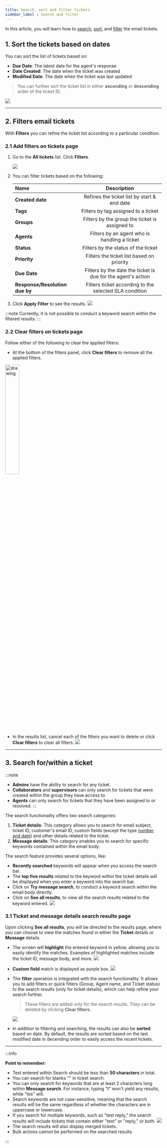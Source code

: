 ```yaml
---
title: Search, sort and filter tickets
sidebar_label : Search and filter
---
```


In this article, you will learn how to [search](#1), [sort](#2), and [filter](#3) the email tickets. 




## <a name="2"></a>  1. Sort the tickets based on dates 

You can sort the list of tickets based on: 
- **Due Date**:  The latest date for the agent's response  
- **Date Created**: The date when the ticket was created  
- **Modified Date**: The date when the ticket was last updated  

> You can further sort the ticket list in either **ascending** or **descending** order of the ticket ID.
    
![](https://i.imgur.com/CQXyAuc.png)


------

## <a name="3"></a>  2. Filters email tickets 

With **Filters** you can refine the ticket list according to a particular condition. 

### 2.1 Add filters on tickets page 

1. Go to the **All tickets** list. Click **Filters**.

    ![](https://i.imgur.com/JfC2BcA.png)


2. You can filter tickets based on the following: 

    | Name | Description |
    |:-------- |:--------:|
    | **Created date** | Refines the ticket list by start & end date |
    | **Tags** | Filters by tag assigned to a ticket |
    | **Groups** | Filters by the group the ticket is assigned to | 
    | **Agents** | Filters by an agent who is handling a ticket |
    | **Status** | Filters by the status of the ticket |
    | **Priority** | Filters the ticket list based on priority |
    | **Due Date** | Filters by the date the ticket is due for the agent's action |
    | **Response/Resolution due by** | Filters ticket according to the selected SLA condition |

3. Click **Apply Filter** to see the results.
    ![](https://i.imgur.com/aQDOmXO.png)


:::note
Currently, it is not possible to conduct a keyword search within the filtered results.
:::

### 2.2 Clear filters on tickets page 

Follow either of the following to clear the applied filters:

- At the bottom of the filters panel, click **Clear filters** to remove all the applied filters.
<img src="https://i.imgur.com/m3u6jw6.png" alt="drawing" width="30%"/>

- In the results list, cancel each of the filters you want to delete or click **Clear filters** to clear all filters.
![](https://i.imgur.com/LYi5O86.png)


-------

## <a name="1"></a>  3. Search for/within a ticket 

:::note
* **Admins** have the ability to search for any ticket.
* **Collaborators** and **supervisors** can only search for tickets that were created within the group they have access to.
* **Agents** can only search for tickets that they have been assigned to or resolved.
:::


The search functionality offers two search categories:

1. **Ticket details**: This category allows you to search for email subject, ticket ID, customer's email ID, custom fields (except the type [number and date](https://docs.yellow.ai/docs/platform_concepts/inbox/inbox-settings/workflows/chat_custom_fields#-21-types-of-custom-fields)) and other details related to the ticket.
2. **Message details**: This category enables you to search for specific keywords contained within the email body.

The search feature provides several options, like:

* **Recently searched** keywords will appear when you access the search bar.
* The **top five results** related to the keyword within the ticket details will be displayed when you enter a keyword into the search bar.
* Click on **Try message search**, to conduct a keyword search within the email body directly. 
* Click on **See all results**, to view all the search results related to the keyword entered.
    ![](https://i.imgur.com/t50W6bd.png)

### 3.1 Ticket and message details search results page

Upon clicking **See all results**, you will be directed to the results page, where you can choose to view the matches found in either the **Ticket** details or **Message** details. 
- The screen will **highlight** the entered keyword in yellow, allowing you to easily identify the matches. Examples of highlighted matches include the ticket ID, message body, and more.
    ![](https://i.imgur.com/VkjFs9D.png)    
- **Custom field** match is displayed as purple box. 
    ![](https://i.imgur.com/CiqP9d1.png)
- The **filter** operation is integrated with the search functionality. It allows you to add filters or quick filters (Group, Agent name, and Ticket status) to the search results (only for ticket details), which can help refine your search further. 
    > These filters are added only for the search results. They can be deleted by clicking **Clear filters**.       
     
    ![](https://i.imgur.com/CafO3VS.png)
- In addition to filtering and searching, the results can also be **sorted** based on date. By default, the results are sorted based on the last modified date in decending order to easily access the recent tickets. 


--------

:::info

**Point to remember:**

* Text entered within Search should be less than **50 characters** in total. 
* You can search for blanks "" in ticket search. 
* You can only search for keywords that are at least 2 characters long within **Message search**. For instance, typing "t" won't yield any results, while "tes" will.
* Search keywords are not case-sensitive, meaning that the search results will be the same regardless of whether the characters are in uppercase or lowercase.
* If you search for multiple keywords, such as "test reply," the search results will include tickets that contain either "test" or "reply," or both.
    ![](https://i.imgur.com/curnPdl.png)
* The search results will also display merged tickets.
* Bulk actions cannot be performed on the searched results.

:::